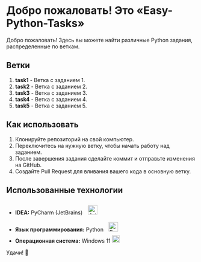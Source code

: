 # Добро пожаловать! Это «Easy-Python-Tasks»

Добро пожаловать! Здесь вы можете найти различные Python задания, распределенные по веткам.

## Ветки

1. **task1** - Ветка с заданием 1.
2. **task2** - Ветка с заданием 2.
3. **task3** - Ветка с заданием 3.
4. **task4** - Ветка с заданием 4.
5. **task5** - Ветка с заданием 5.

## Как использовать

1. Клонируйте репозиторий на свой компьютер.
2. Переключитесь на нужную ветку, чтобы начать работу над заданием.
3. После завершения задания сделайте коммит и отправьте изменения на GitHub.
4. Создайте Pull Request для вливания вашего кода в основную ветку.

## Использованные технологии

- **IDEA:** PyCharm (JetBrains) <a href="https://www.jetbrains.com/" target="_blank"><img style="margin: 10px" src="https://upload.wikimedia.org/wikipedia/en/0/08/JetBrains_beam_logo.svg" alt="JetBrains" height="25" /></a>
- **Язык программирования:** Python <a href="https://www.python.org/" target="_blank"><img style="margin: 10px" src="https://upload.wikimedia.org/wikipedia/commons/thumb/c/c3/Python-logo-notext.svg/1200px-Python-logo-notext.svg.png" alt="Python" height="25" /></a>
- **Операционная система:** Windows 11 <img src="https://img.icons8.com/color/48/000000/windows-10.png" width="20"/>

Удачи! 🚀
